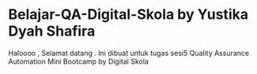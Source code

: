 # Belajar-QA-Digital-Skola by Yustika Dyah Shafira

Haloooo ,
Selamat datang .
Ini dibuat untuk tugas sesi5 Quality Assurance Automation Mini Bootcamp by Digital Skola
